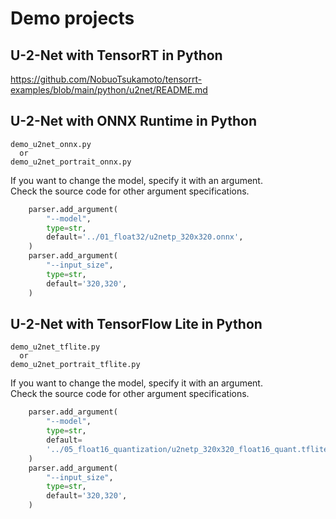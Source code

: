 # Demo projects

## U-2-Net with TensorRT in Python
https://github.com/NobuoTsukamoto/tensorrt-examples/blob/main/python/u2net/README.md

## U-2-Net with ONNX Runtime in Python
```
demo_u2net_onnx.py
  or
demo_u2net_portrait_onnx.py
```

If you want to change the model, specify it with an argument.<br>
Check the source code for other argument specifications.
```python
    parser.add_argument(
        "--model",
        type=str,
        default='../01_float32/u2netp_320x320.onnx',
    )
    parser.add_argument(
        "--input_size",
        type=str,
        default='320,320',
    )
```

## U-2-Net with TensorFlow Lite in Python
```
demo_u2net_tflite.py
  or
demo_u2net_portrait_tflite.py
```

If you want to change the model, specify it with an argument.<br>
Check the source code for other argument specifications.
```python
    parser.add_argument(
        "--model",
        type=str,
        default=
        '../05_float16_quantization/u2netp_320x320_float16_quant.tflite',
    )
    parser.add_argument(
        "--input_size",
        type=str,
        default='320,320',
    )
```
